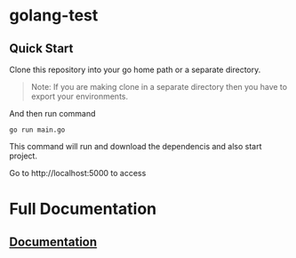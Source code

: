 # golang-test

## Quick Start
Clone this repository into your go home path or a separate directory.
> Note: If you are making clone in a separate directory then you have to export your environments.

And then run command
``` 
go run main.go
```
This command will run and download the dependencis and also start project. 

Go to http://localhost:5000 to access 

# Full Documentation
## [Documentation](https://documenter.getpostman.com/view/12308942/VUxNSo7D)
